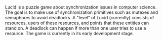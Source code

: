 Lucid is a puzzle game about synchronization issues in computer science. The goal is to make use of synchronization primitives such as mutexes and semaphores to avoid deadlocks. A "level" of Lucid (currently) consists of resources, users of these resources, and points that these entities can stand on. A deadlock can happen if more than one user tries to use a resource. The game is currently in its early development stage.
